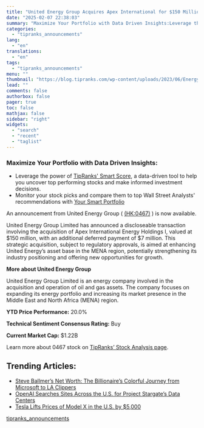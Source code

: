 ```yaml
---
title: "United Energy Group Acquires Apex International for $150 Million"
date: "2025-02-07 22:38:03"
summary: "Maximize Your Portfolio with Data Driven Insights:Leverage the power of TipRanks' Smart Score, a data-driven tool to help you uncover top performing stocks and make informed investment decisions. Monitor your stock picks and compare them to top Wall Street Analysts' recommendations with Your Smart PortfolioAn announcement from United Energy Group..."
categories:
  - "tipranks_announcements"
lang:
  - "en"
translations:
  - "en"
tags:
  - "tipranks_announcements"
menu: ""
thumbnail: "https://blog.tipranks.com/wp-content/uploads/2023/06/Energy-9-750x406.jpg"
lead: ""
comments: false
authorbox: false
pager: true
toc: false
mathjax: false
sidebar: "right"
widgets:
  - "search"
  - "recent"
  - "taglist"
---
```


### Maximize Your Portfolio with Data Driven Insights:

* Leverage the power of [TipRanks' Smart Score](https://www.tipranks.com/screener/top-smart-score-stocks), a data-driven tool to help you uncover top performing stocks and make informed investment decisions.
* Monitor your stock picks and compare them to top Wall Street Analysts' recommendations with  [Your Smart Portfolio](https://www.tipranks.com/smart-portfolio/holdings)

An announcement from United Energy Group ( [(HK:0467)](https://www.tipranks.com/stocks/hk:0467) ) is now available.

United Energy Group Limited has announced a discloseable transaction involving the acquisition of Apex International Energy Holdings I, valued at $150 million, with an additional deferred payment of $7 million. This strategic acquisition, subject to regulatory approvals, is aimed at enhancing United Energy’s asset base in the MENA region, potentially strengthening its industry positioning and offering new opportunities for growth.

**More about United Energy Group**

United Energy Group Limited is an energy company involved in the acquisition and operation of oil and gas assets. The company focuses on expanding its energy portfolio and increasing its market presence in the Middle East and North Africa (MENA) region.

**YTD Price Performance:** 20.0%

**Technical Sentiment Consensus Rating:** Buy

**Current Market Cap:** $1.22B

Learn more about 0467 stock on [TipRanks’ Stock Analysis page](https://www.tipranks.com/stocks/hk:0467/stock-analysis).

Trending Articles:
------------------

* [Steve Ballmer’s Net Worth: The Billionaire’s Colorful Journey from Microsoft to LA Clippers](https://www.tipranks.com/news/steve-ballmers-net-worth-the-billionaires-colorful-journey-from-microsoft-to-la-clippers)
* [OpenAI Searches Sites Across the U.S. for Project Stargate’s Data Centers](https://www.tipranks.com/news/openai-searches-sites-across-the-u-s-for-project-stargates-data-centers)
* [Tesla Lifts Prices of Model X in the U.S. by $5,000](https://www.tipranks.com/news/tesla-lifts-prices-of-model-x-in-the-u-s-by-5000)

[tipranks_announcements](https://www.tipranks.com/news/company-announcements/united-energy-group-acquires-apex-international-for-150-million)
